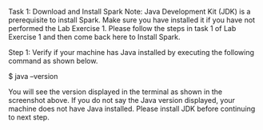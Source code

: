 Task 1: Download and Install Spark
Note: Java Development Kit (JDK) is a prerequisite to install Spark. Make sure you have installed it if you have not performed the Lab Exercise 1. Please follow the steps in task 1 of Lab Exercise 1 and then come back here to Install Spark.

Step 1: Verify if your machine has Java installed by executing the following command as shown below.

$ java –version

 

You will see the version displayed in the terminal as shown in the screenshot above. If you do not say the Java version displayed, your machine does not have Java installed. Please install JDK before continuing to next step.
